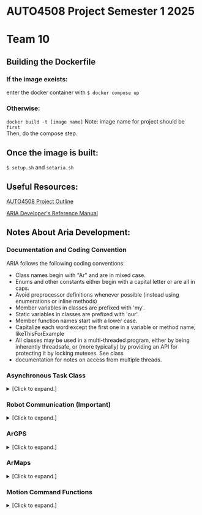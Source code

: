 # AUTO4508 Project Semester 1 2025 
# Team 10


## Building the Dockerfile

### If the image exeists:
enter the docker container with `$ docker compose up`

### Otherwise:
`docker build -t [image name]`
Note: image name for project should be `first` 
<br>
Then, do the compose step.


## Once the image is built:
`$ setup.sh` and `setaria.sh`

## Useful Resources:

[AUTO4508 Project Outline](https://roblab.org/courses/mobrob/project/general/AUT4508%20-%20Group%20Project%202025%20-%20V1_0.pdf)

[ARIA Developer's Reference Manual](https://www.cassinis.it/Siti%20ex%20Uni/ARL/docs/documentation/Aria%20documentation/Current/Aria/docs/main.html)

## Notes About Aria Development:
### Documentation and Coding Convention
ARIA follows the following coding conventions:
<ul>
<li>Class names begin with "Ar" and are in mixed case.
<li>Enums and other constants either begin with a capital letter or are all in caps.
<li>Avoid preprocessor definitions whenever possible (instead using enumerations or inline methods)
<li>Member variables in classes are prefixed with 'my'.
<li>Static variables in classes are prefixed with 'our'.
<li>Member function names start with a lower case.
<li>Capitalize each word except the first one in a variable or method name; likeThisForExample
<li>All classes may be used in a multi-threaded program, either by being inherently threadsafe, or (more typically) by providing an API for protecting it by locking mutexes. See class <li>documentation for notes on access from multiple threads.
</ul>

### Asynchronous Task Class

<details><summary>[Click to expand.]</summary>
<p>
ARIA provides the ArASyncTask which can be subclassed to implement a long-running thread and its state as an object. As opposed to robot-syncronized tasks, asynchronous tasks run in seperate threads. Like ArMutex, this class wraps the operating system's threading calls in a cross-platform way. Typically, an ArASyncTask will reperesent a thread that runs in a loop for the entire program.

To use ArASyncTask, derive a class from ArASyncTask and override the ArASyncTask::runThread() function. This function is automatically called within the new thread when that new thread gets created. To create and start the thread, call ArASyncTask::create(). When the ArASyncTask::runThread() function exits, the thread will exit and be destroyed. Seperate threads can request that the task exit by calling ArASyncTask::stopRunning(), and within the thread, you can check for this request with ArASyncTask::getRunningWithLock().

This class is mainly a convenience wrapper around ArThread so that you can easily create your own object that encapsulates the concept of a thread.
</p>
</details>

### Robot Communication (Important)

<details><summary>[Click to expand.]</summary>
<p>
One of the most important functions of ARIA, and one of the first and things that your application program must do, is to establish the connection between an ArRobot object instance and the robot platform operating system (firmware).

In addition to the mobile robot itself, some accessories, such as the sonar, the Pioneer Gripper, PTZ cameras, Pioneer Arm, compass, and others, are internally connected to the robot microcontroller's AUX or digital I/O lines, and use the robot connection as well (therefore the interface classes for these objects require a reference to an ArRobot object, which must be connected for the devices to work). Other accessories, such as the SICK laser, video capture cards, etc. are connected directly to the onboard computer.

There are several ways to connect a computer running ARIA to the robot's microcontroller or to a simulator. This figure provides a schematic overview of the many ARIA-robot communication options. Consult your robot Operations Manual for more information about computer-robot hardware setup and communications.
</p>
</details>

### ArGPS
<details><summary>[Click to expand.]</summary>
<p>
ArGPS provides access to data received from a Global Positioning System device. Subclasses implement special actions required for specific devices, such as ArNovatelGPS for the NovAtel G2 and similar devices and ArTrimbleGPS for the Trimble GPS. Use ArGPSConnector to create the appropriate ArGPS device based on robot and program configuration parameters.
</p>
</details>


### ArMaps
<details><summary>[Click to expand.]</summary>
<p>
In mobile robot applications, you will often need to store a map of the robot's environment to use in navigation, localization, etc. ARIA provides the ArMap class for reading map data from a file, obtaining and modifying its contents in your application, and writing it back to file. An ArMap contains data about the sensed/sensable environment (walls, obstacles, etc.), and human-provided objects such as goal points.
</p>
</details>

### Motion Command Functions
<details><summary>[Click to expand.]</summary>
<p>
At a level just above ArRobot's Direct Commands are the Motion Command Functions. These are explicit simple movement commands sent by ArRobot's state reflection task. For example, ArRobot::setVel() to set the translational velocity, ArRobot::setRotVel to set rotational velocity, ArRobot::setVel2() to or set each wheel speeds separately, ArRobot::setHeading() to set a global heading angle to turn to, ArRobot::move() to drive a given distance, or ArRobot::stop() to stop all motion. ArRobot also provides methods for setting speed limits beyond the limits set in the firmware configuration. These motion functions work at part of with State Reflection, and ArRobot may resend commands each cycle to try to achieve the desired state.

Be aware that a Direct or a Motion Command may conflict with controls from Actions or other upper-level processes and lead to unexpected consequences. Use ArRobot::clearDirectMotion() to cancel the overriding effect of a previously set Motion Command so that your Action is able to regain control the robot. Or limit the time a Motion Command prevents other motion actions with ArRobot::setDirectMotionPrecedenceTime(). Otherwise, the Motion Command will prevent actions forever. Use ArRobot::getDirectMotionPrecedenceTime() to see how long a Motion Command takes precedence once set.
</p>
</details>
